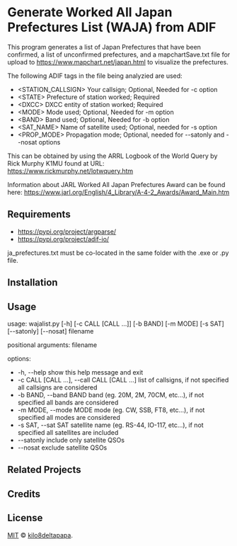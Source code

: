 # Generate Worked All Japan Prefectures List (WAJA) from ADIF

This program generates a list of Japan Prefectures that have been confirmed, a list of unconfirmed prefectures, and a mapchartSave.txt file for upload to https://www.mapchart.net/japan.html to visualize the prefectures.

The following ADIF tags in the file being analyzied are used:
- \<STATION_CALLSIGN>  Your callsign; Optional, Needed for -c option
- \<STATE> Prefecture of station worked; Required
- \<DXCC> DXCC entity of station worked; Required
- \<MODE> Mode used; Optional, Needed for -m option
- \<BAND> Band used; Optional, Needed for -b option
- \<SAT_NAME> Name of satellite used; Optional, needed for -s option
- \<PROP_MODE> Propagation mode; Optional, needed for --satonly and --nosat options

This can be obtained by using the ARRL Logbook of the World Query by 
Rick Murphy K1MU found at URL: https://www.rickmurphy.net/lotwquery.htm

Information about JARL Worked All Japan Prefectures Award can be found here: https://www.jarl.org/English/4_Library/A-4-2_Awards/Award_Main.htm

## Requirements

- https://pypi.org/project/argparse/
- https://pypi.org/project/adif-io/

ja_prefectures.txt must be co-located in the same folder with the .exe or .py file.

## Installation


## Usage

usage: wajalist.py [-h] [-c CALL [CALL ...]] [-b BAND] [-m MODE] [-s SAT] [--satonly] [--nosat] filename

positional arguments:
  filename

options:
 - -h, --help            show this help message and exit
 - -c CALL [CALL ...], --call CALL [CALL ...]
                        list of callsigns, if not specified all callsigns are considered
 - -b BAND, --band BAND  band (eg. 20M, 2M, 70CM, etc...), if not specified all bands are considered
 - -m MODE, --mode MODE  mode (eg. CW, SSB, FT8, etc...), if not specified all modes are considered
 - -s SAT, --sat SAT     satellite name (eg. RS-44, IO-117, etc...), if not specified all satellites are included
 - --satonly             include only satellite QSOs
 - --nosat               exclude satellite QSOs


## Related Projects


## Credits


## License

[MIT](LICENSE) © [kilo8deltapapa](https://github.com/kilo8deltapapa).
